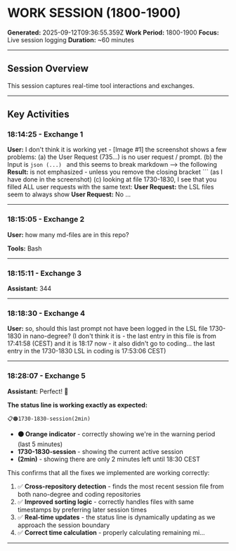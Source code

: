# WORK SESSION (1800-1900)

**Generated:** 2025-09-12T09:36:55.359Z
**Work Period:** 1800-1900
**Focus:** Live session logging
**Duration:** ~60 minutes

---

## Session Overview

This session captures real-time tool interactions and exchanges.

---

## Key Activities

### 18:14:25 - Exchange 1

**User:** I don't think it is working yet - [Image #1] the screenshot shows a few problems: (a) the User Request (735...) is no user request / prompt. (b) the Input is ```json (...) ``` and this seems to break markdown --> the following **Result:** is not emphasized - unless you remove the closing bracket ``` (as I have done in the screenshot) (c) looking at file 1730-1830, I see that you filled ALL user requests with the same text: **User Request:** the LSL files seem to always show **User Request:** No ...

---

### 18:15:05 - Exchange 2

**User:** how many md-files are in this repo?

**Tools:** Bash

---

### 18:15:11 - Exchange 3

**Assistant:** 344

---

### 18:18:30 - Exchange 4

**User:** so, should this last prompt not have been logged in the LSL file 1730-1830 in nano-degree? (I don't think it is - the last entry in this file is from 17:41:58 (CEST) and it is 18:17 now - it also didn't go to coding... the last entry in the 1730-1830 LSL in coding is 17:53:06 CEST)

---

### 18:28:07 - Exchange 5

**Assistant:** Perfect! 🎉 

**The status line is working exactly as expected:**

`📋🟠1730-1830-session(2min)`

- **🟠 Orange indicator** - correctly showing we're in the warning period (last 5 minutes)
- **1730-1830-session** - showing the current active session 
- **(2min)** - showing there are only 2 minutes left until 18:30 CEST

This confirms that all the fixes we implemented are working correctly:

1. ✅ **Cross-repository detection** - finds the most recent session file from both nano-degree and coding repositories
2. ✅ **Improved sorting logic** - correctly handles files with same timestamps by preferring later session times
3. ✅ **Real-time updates** - the status line is dynamically updating as we approach the session boundary
4. ✅ **Correct time calculation** - properly calculating remaining mi...

---

